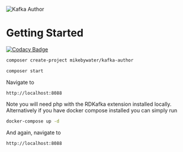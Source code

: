 ![Kafka Author](http://i1021.photobucket.com/albums/af333/fistsmalloy/kafka-author_zps2zevetqu.png)

# Getting Started

[![Codacy Badge](https://api.codacy.com/project/badge/Grade/96e04c67f5634700bfb89766c2589346)](https://app.codacy.com/app/mikebywater/kafka-author?utm_source=github.com&utm_medium=referral&utm_content=mikebywater/kafka-author&utm_campaign=Badge_Grade_Dashboard)

```bash
composer create-project mikebywater/kafka-author

composer start
```
Navigate to

`http://localhost:8088`

Note you will need php with the RDKafka extension installed locally. Alternatively if you have docker compose installed you can simply run

```bash
docker-compose up -d
```
And again, navigate to

`http://localhost:8088`



